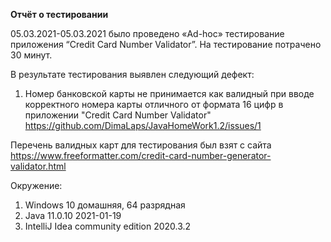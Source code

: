 **Отчёт о тестировании**

05.03.2021-05.03.2021 было проведено «Ad-hoc» тестирование приложения “Credit Card Number Validator”. На тестирование потрачено 30 минут.

В результате тестирования выявлен следующий дефект:

1. Номер банковской карты не принимается как валидный при вводе корректного номера карты отличного от формата 16 цифр в приложении "Credit Card Number Validator" https://github.com/DimaLaps/JavaHomeWork1.2/issues/1

Перечень валидных карт для тестирования был взят с сайта https://www.freeformatter.com/credit-card-number-generator-validator.html 

Окружение:
1.	Windows 10 домашняя, 64 разрядная
2.	Java 11.0.10 2021-01-19
3.	IntelliJ Idea community edition 2020.3.2